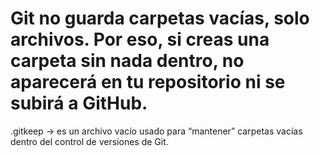 # Git no guarda carpetas vacías, solo archivos. Por eso, si creas una carpeta sin nada dentro, no aparecerá en tu repositorio ni se subirá a GitHub.

.gitkeep -> es un archivo vacío usado para “mantener” carpetas vacías dentro del control de versiones de Git.
